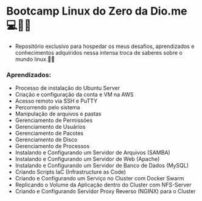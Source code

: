 # Bootcamp Linux do Zero da Dio.me 💻👨‍💻

- Repositório exclusivo para hospedar os meus desafios, aprendizados e conhecimentos adquiridos nessa intensa troca de saberes sobre o mundo linux.🐧🐧

### Aprendizados:

- Processo de instalação do Ubuntu Server
- Criação e configuração da conta e VM na AWS
- Acesso remoto via SSH e PuTTY
- Percorrendo pelo sistema
- Manipulação de arquivos e pastas
- Gerenciamento de Permissões
- Gerenciamento de Usuários
- Gerenciamento de Pacotes
- Gerenciamento de Disco
- Gerenciamento de Processos
- Instalando e Configurando um Servidor de Arquivos (SAMBA)
- Instalando e Configurando um Servidor de Web (Apache)
- Instalando e Configurando um Servidor de Banco de Dados (MySQL)
- Criando Scripts IaC (Infrastructure as Code)
- Criando e Configurando um Serviço no Cluster com Docker Swarm
- Replicando o Volume da Aplicação dentro do Cluster com NFS-Server
- Criando e Configurando Servidor Proxy Reverso (NGINX) para o Cluster 
